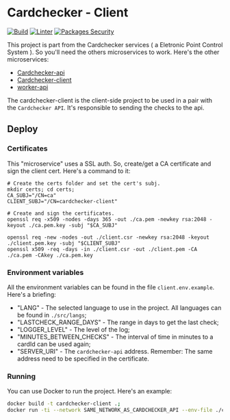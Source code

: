 # Cardchecker - Client

[![Build](https://github.com/GSaiki26/cardchecker-client/actions/workflows/build.yaml/badge.svg)](https://github.com/GSaiki26/cardchecker-client/actions/workflows/build.yaml) [![Linter](https://github.com/GSaiki26/cardchecker-client/actions/workflows/linter.yaml/badge.svg)](https://github.com/GSaiki26/cardchecker-client/actions/workflows/linter.yaml) [![Packages Security](https://github.com/GSaiki26/cardchecker-client/actions/workflows/security.yaml/badge.svg)](https://github.com/GSaiki26/cardchecker-client/actions/workflows/security.yaml)

This project is part from the Cardchecker services ( a Eletronic Point Control System ). So you'll need the others microservices to work.
Here's the other microservices:

* [Cardchecker-api](https://github.com/GSaiki26/cardchecker-api)
* [Cardchecker-client](https://github.com/GSaiki26/cardchecker-client)
* [worker-api](https://github.com/GSaiki26/worker-api)

The cardchecker-client is the client-side project to be used in a pair with the `Cardchecker API`. It's responsible to sending the checks to the api.

## Deploy

### Certificates

This "microservice" uses a SSL auth. So, create/get a CA certificate and sign the client cert. Here's a command to it:

```ssh
# Create the certs folder and set the cert's subj.
mkdir certs; cd certs;
CA_SUBJ="/CN=ca"
CLIENT_SUBJ="/CN=cardchecker-client"

# Create and sign the certificates.
openssl req -x509 -nodes -days 365 -out ./ca.pem -newkey rsa:2048 -keyout ./ca.pem.key -subj "$CA_SUBJ"

openssl req -new -nodes -out ./client.csr -newkey rsa:2048 -keyout ./client.pem.key -subj "$CLIENT_SUBJ"
openssl x509 -req -days -in ./client.csr -out ./client.pem -CA ./ca.pem -CAkey ./ca.pem.key
```

### Environment variables

All the environment variables can be found in the file `client.env.example`. Here's a briefing:

* "LANG" - The selected language to use in the project. All languages can be found in `./src/langs`;
* "LASTCHECK_RANGE_DAYS" - The range in days to get the last check;
* "LOGGER_LEVEL" - The level of the log;
* "MINUTES_BETWEEN_CHECKS" - The interval of time in minutes to a cardId can be used again;
* "SERVER_URI" - The `cardchecker-api` address. Remember: The same address need to be specified in the certificate.

### Running

You can use Docker to run the project. Here's an example:

```sh
docker build -t cardchecker-client .;
docker run -ti --network SAME_NETWORK_AS_CARDCHECKER_API --env-file ./client.env --volume ${pwd}/data:/app/data:rw --name cardchecker-client cardchecker-client;
```
